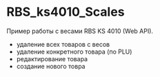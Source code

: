 # RBS_ks4010_Scales
Пример работы с весами RBS KS 4010 (Web API).
- удаление всех товаров с весов
- удаление конкретного товара (по PLU)
- редактирование товара
- создание нового товра
